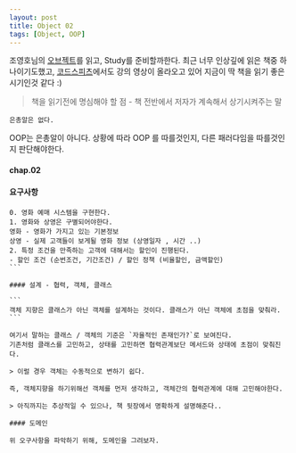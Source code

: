 ```yaml
---
layout: post
title: Object 02 
tags: [Object, OOP]
---
```


조영호님의 [오브젝트](https://wikibook.co.kr/object/)를 읽고, Study를 준비할까한다. 
최근 너무 인상깊에 읽은 책중 하나이기도했고, [코드스피츠](https://www.youtube.com/channel/UCKXBpFPbho1tp-Ntlfc25kA)에서도 강의 영상이 올라오고 있어 지금이 딱 책을 읽기 좋은 시기인것 같다 :) 


> 책을 읽기전에 명심해야 할 점 - 책 전반에서 저자가 계속해서 상기시켜주는 말 

```
은총알은 없다.
```

OOP는 은총알이 아니다. 상황에 따라 OOP 를 따를것인지, 다른 패러다임을 따를것인지 판단해야한다.


#### chap.02

#### 요구사항 

````
0. 영화 예매 시스템을 구현한다.
1. 영화와 상영은 구별되어야한다. 
영화 - 영화가 가지고 있는 기본정보
상영 - 실제 고객들이 보게될 영화 정보 (상영일자 , 시간 ..)
2. 특정 조건을 만족하는 고객에 대해서는 할인이 진행된다.
- 할인 조건 (순번조건, 기간조건) / 할인 정책 (비율할인, 금액할인)
```

#### 설계 - 협력, 객체, 클래스

```
객체 지향은 클래스가 아닌 객체를 설계하는 것이다. 클래스가 아닌 객체에 초점을 맞춰라.
```

여기서 말하는 클래스 / 객체의 기준은 `자율적인 존재인가?`로 보여진다.
기존처럼 클래스를 고민하고, 상태를 고민하면 협력관계보단 메서드와 상태에 초점이 맞춰진다.

> 이럴 경우 객체는 수동적으로 변하기 쉽다.

즉, 객체지향을 하기위해선 객체를 먼저 생각하고, 객체간의 협력관계에 대해 고민해야한다.

> 아직까지는 추상적일 수 있으나, 책 뒷장에서 명확하게 설명해준다..

#### 도메인 

위 오구사항을 파악하기 위해, 도메인을 그려보자.



